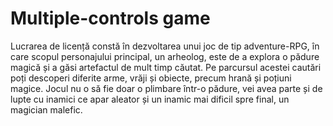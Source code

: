 # Multiple-controls game

Lucrarea de licență constă în dezvoltarea unui joc de tip adventure-RPG, în care scopul personajului principal, un arheolog, este de a explora o pădure magică și a găsi artefactul de mult timp căutat. Pe parcursul acestei cautări poți descoperi diferite arme, vrăji și obiecte, precum hrană și poțiuni magice. Jocul nu o să fie doar o plimbare într-o pădure, vei avea parte și de lupte cu inamici ce apar aleator și un inamic mai dificil spre final, un magician malefic.


